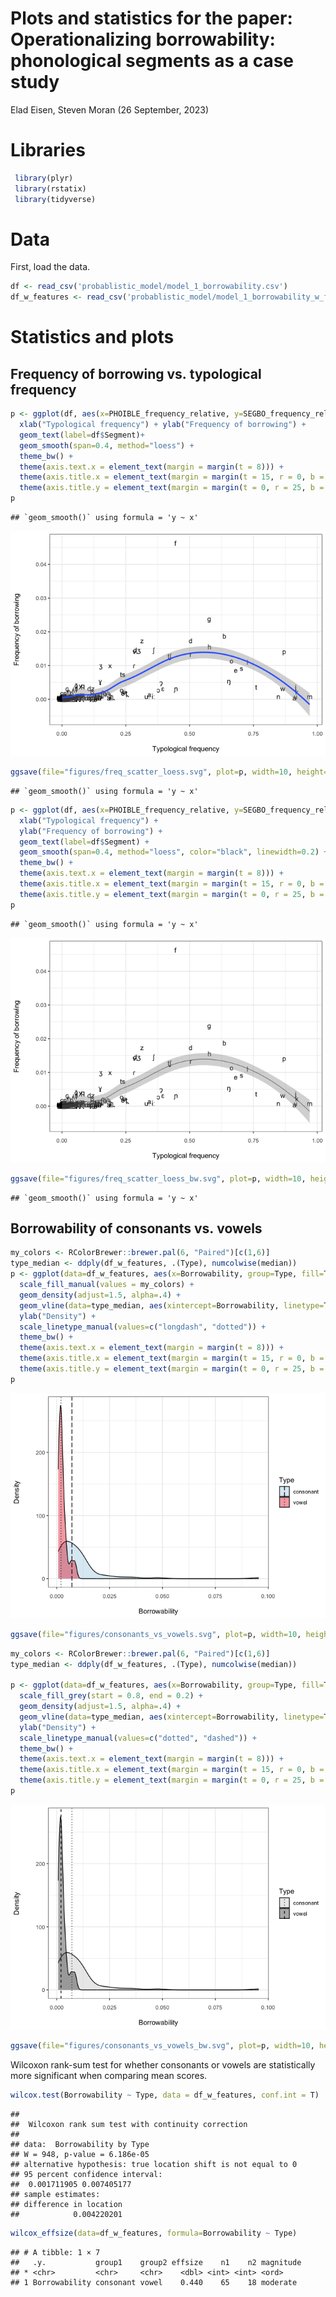 Plots and statistics for the paper: Operationalizing borrowability:
phonological segments as a case study
================
Elad Eisen, Steven Moran
(26 September, 2023)

# Libraries

``` r
 library(plyr)
 library(rstatix) 
 library(tidyverse)
```

# Data

First, load the data.

``` r
df <- read_csv('probablistic_model/model_1_borrowability.csv')
df_w_features <- read_csv('probablistic_model/model_1_borrowability_w_features.csv')
```

# Statistics and plots

## Frequency of borrowing vs. typological frequency

``` r
p <- ggplot(df, aes(x=PHOIBLE_frequency_relative, y=SEGBO_frequency_relative)) +
  xlab("Typological frequency") + ylab("Frequency of borrowing") +
  geom_text(label=df$Segment)+
  geom_smooth(span=0.4, method="loess") +
  theme_bw() +
  theme(axis.text.x = element_text(margin = margin(t = 8))) +
  theme(axis.title.x = element_text(margin = margin(t = 15, r = 0, b = 0, l = 0))) +
  theme(axis.title.y = element_text(margin = margin(t = 0, r = 25, b = 0, l = 0)))
p
```

    ## `geom_smooth()` using formula = 'y ~ x'

![](plots_files/figure-gfm/unnamed-chunk-3-1.png)<!-- -->

``` r
ggsave(file="figures/freq_scatter_loess.svg", plot=p, width=10, height=6)
```

    ## `geom_smooth()` using formula = 'y ~ x'

``` r
p <- ggplot(df, aes(x=PHOIBLE_frequency_relative, y=SEGBO_frequency_relative)) +
  xlab("Typological frequency") + 
  ylab("Frequency of borrowing") +
  geom_text(label=df$Segment) +
  geom_smooth(span=0.4, method="loess", color="black", linewidth=0.2) +
  theme_bw() +
  theme(axis.text.x = element_text(margin = margin(t = 8))) +
  theme(axis.title.x = element_text(margin = margin(t = 15, r = 0, b = 0, l = 0))) +
  theme(axis.title.y = element_text(margin = margin(t = 0, r = 25, b = 0, l = 0)))
p
```

    ## `geom_smooth()` using formula = 'y ~ x'

![](plots_files/figure-gfm/unnamed-chunk-4-1.png)<!-- -->

``` r
ggsave(file="figures/freq_scatter_loess_bw.svg", plot=p, width=10, height=6)
```

    ## `geom_smooth()` using formula = 'y ~ x'

## Borrowability of consonants vs. vowels

``` r
my_colors <- RColorBrewer::brewer.pal(6, "Paired")[c(1,6)]
type_median <- ddply(df_w_features, .(Type), numcolwise(median))
p <- ggplot(data=df_w_features, aes(x=Borrowability, group=Type, fill=Type)) +
  scale_fill_manual(values = my_colors) +
  geom_density(adjust=1.5, alpha=.4) +
  geom_vline(data=type_median, aes(xintercept=Borrowability, linetype=Type), linewidth=0.5) +
  ylab("Density") +
  scale_linetype_manual(values=c("longdash", "dotted")) +
  theme_bw() +
  theme(axis.text.x = element_text(margin = margin(t = 8))) +
  theme(axis.title.x = element_text(margin = margin(t = 15, r = 0, b = 0, l = 0))) +
  theme(axis.title.y = element_text(margin = margin(t = 0, r = 25, b = 0, l = 0)))
p
```

![](plots_files/figure-gfm/unnamed-chunk-5-1.png)<!-- -->

``` r
ggsave(file="figures/consonants_vs_vowels.svg", plot=p, width=10, height=6)
```

``` r
my_colors <- RColorBrewer::brewer.pal(6, "Paired")[c(1,6)]
type_median <- ddply(df_w_features, .(Type), numcolwise(median))

p <- ggplot(data=df_w_features, aes(x=Borrowability, group=Type, fill=Type)) +
  scale_fill_grey(start = 0.8, end = 0.2) +
  geom_density(adjust=1.5, alpha=.4) +
  geom_vline(data=type_median, aes(xintercept=Borrowability, linetype=Type), linewidth=0.5) +
  ylab("Density") +
  scale_linetype_manual(values=c("dotted", "dashed")) +
  theme_bw() +
  theme(axis.text.x = element_text(margin = margin(t = 8))) +
  theme(axis.title.x = element_text(margin = margin(t = 15, r = 0, b = 0, l = 0))) +
  theme(axis.title.y = element_text(margin = margin(t = 0, r = 25, b = 0, l = 0)))
p
```

![](plots_files/figure-gfm/unnamed-chunk-6-1.png)<!-- -->

``` r
ggsave(file="figures/consonants_vs_vowels_bw.svg", plot=p, width=10, height=6)
```

Wilcoxon rank-sum test for whether consonants or vowels are
statistically more significant when comparing mean scores.

``` r
wilcox.test(Borrowability ~ Type, data = df_w_features, conf.int = T)
```

    ## 
    ##  Wilcoxon rank sum test with continuity correction
    ## 
    ## data:  Borrowability by Type
    ## W = 948, p-value = 6.186e-05
    ## alternative hypothesis: true location shift is not equal to 0
    ## 95 percent confidence interval:
    ##  0.001711905 0.007405177
    ## sample estimates:
    ## difference in location 
    ##            0.004220201

``` r
wilcox_effsize(data=df_w_features, formula=Borrowability ~ Type)
```

    ## # A tibble: 1 × 7
    ##   .y.           group1    group2 effsize    n1    n2 magnitude
    ## * <chr>         <chr>     <chr>    <dbl> <int> <int> <ord>    
    ## 1 Borrowability consonant vowel    0.440    65    18 moderate
